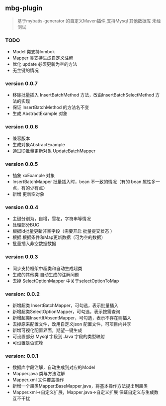 ## mbg-plugin
> 基于mybatis-generator 的自定义Maven插件,支持Mysql 其他数据库 未经测试


### TODO 
* Model 类支持lombok 
* Mapper 类支持生成自定义注解 
* 优化 update 必须更新为空的方法
* 无主键的情况

### version 0.0.7
* 移除批量插入 InsertBatchMethod 方法，改由InsertBatchSelectMethod 方法的实现  
* 保证 InsertBatchMethod 的方法名不变   
* 生成 AbstractExample 对象 

### version 0.0.6 
* 兼容版本
* 生成对象AbstractExample
* 通过ID批量更新对象 UpdateBatchMapper


### version 0.0.5
* 抽象 xxExample 对象 
* InsertBatchMapper 批量插入时，bean 不一致的情况（有的 bean 属性多一点，有的少有点）
* 新增 更新空对象


### version 0.0.4
* 主键分别为，自增，雪花，字符串等情况
* 处理部分BUG
* 根据Id批量更新非空字段（需要开启 批量提交状态 ）
* 根据 根据条件和Map更新数据（可为空的数据）
* 批量插入非空数据数据


### version 0.0.3
* 同步支持框架中超类和自动生成超类
* 生成的其他类 自动生成的注解问题
* 去掉 SelectOptionMapper 中关于selectOptionToMap


### version: 0.0.2
* 新增超类 InsertBatchMapper，可勾选，表示批量插入
* 新增超类SelectOptionMapper，可勾选，表示按需查询
* 新增超类InsertIfAbsentMapper，可勾选，表示不存在则插入
* 去掉原来配置文件，改用自定义json 配置文件，可项目内共享
* 新增可视化配置界面，期望一键生成
* 可设置部分 Mysql 字段到 Java 字段的类型映射
* 可设置是否驼峰


### version: 0.0.1 
* 数据库字段注解，自动生成到对应的Model
* Mapper.java 类与方法注解
* Mapper.xml 文件覆盖操作
* 新增一个超类Mapper:BaseMapper.java，将基本操作方法提出到超类
* Mapper.xml->自定义扩展，Mapper.java->自定义扩展 保证自定义与生成数互不干扰

